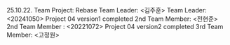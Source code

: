 25.10.22. Team Project: Rebase
Team Leader: <김주훈>
Team Leader: <20241050>
Project 04 version1 completed
2nd Team Member: <전현준>
2nd Team Member : <20221072>
Project 04 version2 completed
3rd Team Member: <고정원>
